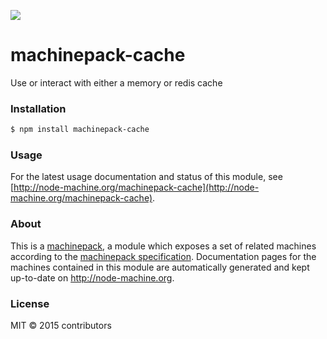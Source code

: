 ![](http://node-machine.org/images/machine-anthropomorph-for-white-bg.png)

# machinepack-cache

Use or interact with either a memory or redis cache

### Installation

```sh
$ npm install machinepack-cache
```

### Usage

For the latest usage documentation and status of this module, see [http://node-machine.org/machinepack-cache](http://node-machine.org/machinepack-cache).

### About

This is a [machinepack](http://node-machine.org/), a module which exposes a set of related machines according to the [machinepack specification](http://node-machine.org/spec/machinepack).
Documentation pages for the machines contained in this module are automatically generated and kept up-to-date on http://node-machine.org.

### License

MIT &copy; 2015 contributors

